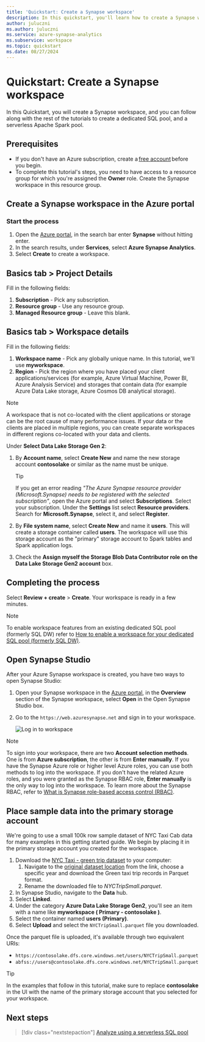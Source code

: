 ```yaml
---
title: 'Quickstart: Create a Synapse workspace' 
description: In this quickstart, you'll learn how to create a Synapse workspace, a dedicated SQL pool, and a serverless Apache Spark pool.
author: juluczni
ms.author: juluczni
ms.service: azure-synapse-analytics
ms.subservice: workspace
ms.topic: quickstart
ms.date: 08/27/2024
---
```


# Quickstart: Create a Synapse workspace

In this Quickstart, you will create a Synapse workspace, and you can follow along with the rest of the tutorials to create a dedicated SQL pool, and a serverless Apache Spark pool.

## Prerequisites

- If you don't have an Azure subscription, create a [free account](https://azure.microsoft.com/pricing/purchase-options/azure-account?cid=msft_learn) before you begin.
- To complete this tutorial's steps, you need to have access to a resource group for which you're assigned the **Owner** role. Create the Synapse workspace in this resource group.

## Create a Synapse workspace in the Azure portal

### Start the process

1. Open the [Azure portal](https://portal.azure.com), in the search bar enter **Synapse** without hitting enter.
1. In the search results, under **Services**, select **Azure Synapse Analytics**.
1. Select **Create** to create a workspace.

## Basics tab > Project Details

Fill in the following fields:

1. **Subscription** - Pick any subscription.
1. **Resource group** - Use any resource group.
1. **Managed Resource group** - Leave this blank.

## Basics tab > Workspace details

Fill in the following fields:

1. **Workspace name** - Pick any globally unique name. In this tutorial, we'll use **myworkspace**.
1. **Region** - Pick the region where you have placed your client applications/services (for example, Azure Virtual Machine, Power BI, Azure Analysis Service) and storages that contain data (for example Azure Data Lake storage, Azure Cosmos DB analytical storage).

> [!NOTE]
> A workspace that is not co-located with the client applications or storage can be the root cause of many performance issues. If your data or the clients are placed in multiple regions, you can create separate workspaces in different regions co-located with your data and clients.

Under **Select Data Lake Storage Gen 2**:

1. By **Account name**, select **Create New** and name the new storage account **contosolake** or similar as the name must be unique.

    >[!TIP]
    >If you get an error reading *"The Azure Synapse resource provider (Microsoft.Synapse) needs to be registered with the selected subscription"*, open the Azure portal and select **Subscriptions**. Select your subscription. Under the **Settings** list select **Resource providers**. Search for **Microsoft.Synapse**, select it, and select **Register**.

1. By **File system name**, select **Create New** and name it **users**. This will create a storage container called **users**. The workspace will use this storage account as the "primary" storage account to Spark tables and Spark application logs.
1. Check the **Assign myself the Storage Blob Data Contributor role on the Data Lake Storage Gen2 account** box. 

## Completing the process

Select **Review + create** > **Create**. Your workspace is ready in a few minutes.

> [!NOTE]
> To enable workspace features from an existing dedicated SQL pool (formerly SQL DW) refer to [How to enable a workspace for your dedicated SQL pool (formerly SQL DW)](./sql-data-warehouse/workspace-connected-create.md).

## Open Synapse Studio

After your Azure Synapse workspace is created, you have two ways to open Synapse Studio:

1. Open your Synapse workspace in the [Azure portal](https://portal.azure.com), in the **Overview** section of the Synapse workspace, select **Open** in the Open Synapse Studio box.
1. Go to the `https://web.azuresynapse.net` and sign in to your workspace.

    ![Log in to workspace](./security/media/common/login-workspace.png)

> [!NOTE]
> To sign into your workspace, there are two **Account selection methods**. One is from **Azure subscription**, the other is from **Enter manually**. If you have the Synapse Azure role or higher level Azure roles, you can use both methods to log into the workspace. If you don't have the related Azure roles, and you were granted as the Synapse RBAC role, **Enter manually** is the only way to log into the workspace. To learn more about the Synapse RBAC, refer to [What is Synapse role-based access control (RBAC)](./security/synapse-workspace-synapse-rbac.md).

## Place sample data into the primary storage account

We're going to use a small 100k row sample dataset of NYC Taxi Cab data for many examples in this getting started guide. We begin by placing it in the primary storage account you created for the workspace.

1. Download the [NYC Taxi - green trip dataset](/azure/open-datasets/dataset-taxi-green?tabs=azureml-opendatasets#additional-information) to your computer: 
    1. Navigate to the [original dataset location](https://www.nyc.gov/site/tlc/about/tlc-trip-record-data.page) from the link, choose a specific year and download the Green taxi trip records in Parquet format.
    1. Rename the downloaded file to *NYCTripSmall.parquet*.
1. In Synapse Studio, navigate to the **Data** hub.
1. Select **Linked**.
1. Under the category **Azure Data Lake Storage Gen2**, you'll see an item with a name like **myworkspace ( Primary - contosolake )**.
1. Select the container named **users (Primary)**.
1. Select **Upload** and select the `NYCTripSmall.parquet` file you downloaded.

Once the parquet file is uploaded, it's available through two equivalent URIs:
* `https://contosolake.dfs.core.windows.net/users/NYCTripSmall.parquet` 
* `abfss://users@contosolake.dfs.core.windows.net/NYCTripSmall.parquet`

>[!TIP]
>In the examples that follow in this tutorial, make sure to replace **contosolake** in the UI with the name of the primary storage account that you selected for your workspace.

## Next steps

> [!div class="nextstepaction"]
> [Analyze using a serverless SQL pool](get-started-analyze-sql-on-demand.md)
